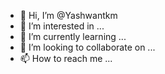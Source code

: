 - 👋 Hi, I’m @Yashwantkm
- 👀 I’m interested in ...
- 🌱 I’m currently learning ...
- 💞️ I’m looking to collaborate on ...
- 📫 How to reach me ...

<!---
Yashwantkm/Yashwantkm is a ✨ special ✨ repository because its `README.md` (this file) appears on your GitHub profile.
You can click the Preview link to take a look at your changes.
--->
